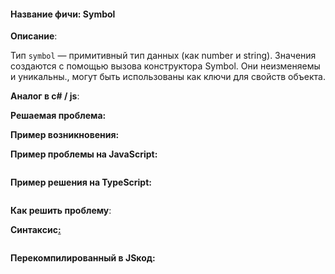 #### **Название фичи: Symbol**

**Описание**:

Тип `symbol` — примитивный тип данных \(как number и string\). Значения создаются с помощью вызова конструктора Symbol. Они неизменяемы и уникальны., могут быть использованы как ключи для свойств объекта.

**Аналог в c\# / js**:

**Решаемая проблема:**

**Пример возникновения:**

**Пример проблемы на JavaScript:**

```js

```

**Пример решения на TypeScript:**

```js

```

**Как решить проблему**:

**Синтаксис**[**:**](https://citifox.ru/event/adidas-dance-battle/)

```js

```

**Перекомпилированный в JSкод:**

```js

```



